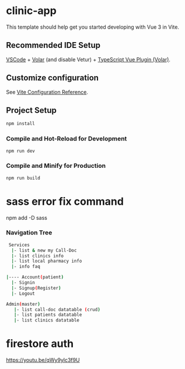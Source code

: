 # clinic-app

This template should help get you started developing with Vue 3 in Vite.

## Recommended IDE Setup

[VSCode](https://code.visualstudio.com/) + [Volar](https://marketplace.visualstudio.com/items?itemName=Vue.volar) (and disable Vetur) + [TypeScript Vue Plugin (Volar)](https://marketplace.visualstudio.com/items?itemName=Vue.vscode-typescript-vue-plugin).

## Customize configuration

See [Vite Configuration Reference](https://vitejs.dev/config/).

## Project Setup

```sh
npm install
```

### Compile and Hot-Reload for Development

```sh
npm run dev
```

### Compile and Minify for Production

```sh
npm run build
```

# sass error fix command

npm add -D sass

### Navigation Tree
```sh
 Services
  |- list & new my Call-Doc
  |- list clinics info
  |- list local pharmacy info
  |- info faq
```

```sh
|---- Account(patient)
  |- Signin
  |- Signup(Register)
  |- Logout

```

```sh
Admin(master)
   |- list call-doc datatable (crud)
   |- list patients datatable
   |- list clinics datatable
   ```

#  firestore auth 

https://youtu.be/qWy9ylc3f9U